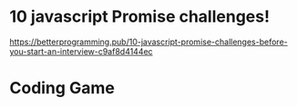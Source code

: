 # 10 javascript Promise challenges!

https://betterprogramming.pub/10-javascript-promise-challenges-before-you-start-an-interview-c9af8d4144ec


# Coding Game 
